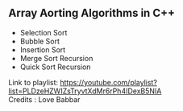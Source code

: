 ## Array Aorting Algorithms in C++

- Selection Sort
- Bubble Sort
- Insertion Sort
- Merge Sort Recursion
- Quick Sort Recursion

Link to playlist: https://youtube.com/playlist?list=PLDzeHZWIZsTryvtXdMr6rPh4IDexB5NIA
<br>
Credits : Love Babbar
